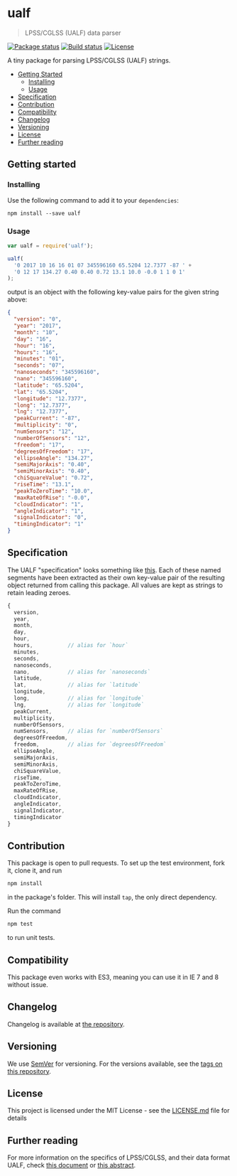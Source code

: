 # ualf

> LPSS/CGLSS (UALF) data parser

[![Package status](https://img.shields.io/npm/v/ualf.svg?style=flat-square)](https://www.npmjs.com/package/ualf)
[![Build status](https://img.shields.io/circleci/project/github/Gipphe/ualf.svg?style=flat-square)](https://circleci.com/gh/Gipphe/ualf)
[![License](https://img.shields.io/github/license/Gipphe/ualf.svg?style=flat-square)](https://opensource.org/licenses/MIT)

A tiny package for parsing LPSS/CGLSS (UALF) strings.

* [Getting Started](#getting-started)
  * [Installing](#installing)
  * [Usage](#usage)
* [Specification](#specification)
* [Contribution](#contribution)
* [Compatibility](#compatibility)
* [Changelog](#changelog)
* [Versioning](#versioning)
* [License](#license)
* [Further reading](#further-reading)

## Getting started

### Installing

Use the following command to add it to your `dependencies`:

```shell
npm install --save ualf
```

### Usage

```javascript
var ualf = require('ualf');

ualf(
  '0 2017 10 16 16 01 07 345596160 65.5204 12.7377 -87 ' +
  '0 12 17 134.27 0.40 0.40 0.72 13.1 10.0 -0.0 1 1 0 1'
);
```

output is an object with the following key-value pairs for the given string above:

```json
{
  "version": "0",
  "year": "2017",
  "month": "10",
  "day": "16",
  "hour": "16",
  "hours": "16",
  "minutes": "01",
  "seconds": "07",
  "nanoseconds": "345596160",
  "nano": "345596160",
  "latitude": "65.5204",
  "lat": "65.5204",
  "longitude": "12.7377",
  "long": "12.7377",
  "lng": "12.7377",
  "peakCurrent": "-87",
  "multiplicity": "0",
  "numSensors": "12",
  "numberOfSensors": "12",
  "freedom": "17",
  "degreesOfFreedom": "17",
  "ellipseAngle": "134.27",
  "semiMajorAxis": "0.40",
  "semiMinorAxis": "0.40",
  "chiSquareValue": "0.72",
  "riseTime": "13.1",
  "peakToZeroTime": "10.0",
  "maxRateOfRise": "-0.0",
  "cloudIndicator": "1",
  "angleIndicator": "1",
  "signalIndicator": "0",
  "timingIndicator": "1"
}
```

## Specification

The UALF "specification" looks something like [this](https://beta.api.met.no/images/UALF_format.png). Each of these named segments have been extracted as their own key-value pair of the resulting object returned from calling this package. All values are kept as strings to retain leading zeroes.

```javascript
{
  version,
  year,
  month,
  day,
  hour,
  hours,           // alias for `hour`
  minutes,
  seconds,
  nanoseconds,
  nano,            // alias for `nanoseconds`
  latitude,
  lat,             // alias for `latitude`
  longitude,
  long,            // alias for `longitude`
  lng,             // alias for `longitude`
  peakCurrent,
  multiplicity,
  numberOfSensors,
  numSensors,      // alias for `numberOfSensors`
  degreesOfFreedom,
  freedom,         // alias for `degreesOfFreedom`
  ellipseAngle,
  semiMajorAxis,
  semiMinorAxis,
  chiSquareValue,
  riseTime,
  peakToZeroTime,
  maxRateOfRise,
  cloudIndicator,
  angleIndicator,
  signalIndicator,
  timingIndicator
}
```

## Contribution

This package is open to pull requests. To set up the test environment, fork it, clone it, and run

```javascript
npm install
```

in the package's folder. This will install `tap`, the only direct dependency.

Run the command

```javascript
npm test
```

to run unit tests.

## Compatibility

This package even works with ES3, meaning you can use it in IE 7 and 8 without issue.

## Changelog

Changelog is available at [the repository](http://github.com/Gipphe/ualf/blob/master/CHANGELOG.md).

## Versioning

We use [SemVer](http://semver.org/) for versioning. For the versions available, see the [tags on this repository](https://github.com/Gipphe/ualf/tags).

## License

This project is licensed under the MIT License - see the [LICENSE.md](LICENSE.md) file for details

## Further reading

For more information on the specifics of LPSS/CGLSS, and their data format UALF, check
[this document](http://www.gentoogeek.org/files/lightning_MARSS_poster.pdf)
or
[this abstract](https://ams.confex.com/ams/Annual2005/webprogram/Paper85823.html).
